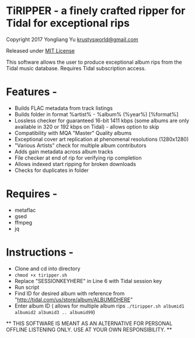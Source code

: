 # TiRIPPER - a finely crafted ripper for Tidal for exceptional rips

Copyright 2017 Yongliang Yu krustysworld@gmail.com

Released under [MIT License](http://en.wikipedia.org/wiki/MIT_License)

This software allows the user to produce exceptional album rips from the Tidal music database. Requires Tidal subscription access.


# Features -

* Builds FLAC metadata from track listings
* Builds folder in format %artist% - %album% (%year%) [%format%]
* Lossless checker for guaranteed 16-bit 1411 kbps (some albums are only available in 320 or 192 kbps on Tidal) - allows option to skip
* Compatibility with MQA "Master" Quality albums
* Exceptional cover art replication at phenomenal resolutions (1280x1280)
* "Various Artists" check for multiple album contributors 
* Adds gain metadata across album tracks
* File checker at end of rip for verifying rip completion
* Allows indexed start ripping for broken downloads
* Checks for duplicates in folder


# Requires -
* metaflac 
* gsed
* ffmpeg
* jq


# Instructions -

* Clone and cd into directory
* `chmod +x tiripper.sh`
* Replace "SESSIONKEYHERE" in Line 6 with Tidal session key
* Run script
* Find ID for desired album with reference from "http://tidal.com/us/store/album/ALBUMIDHERE"
* Enter album ID ( allows for multiple album rips `./tiripper.sh albumid1 albumid2 albumid3 .. albumid99`)

** THIS SOFTWARE IS MEANT AS AN ALTERNATIVE FOR PERSONAL OFFLINE LISTENING ONLY. USE AT YOUR OWN RESPONSIBILITY. **
